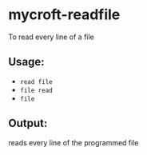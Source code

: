 # mycroft-readfile
To read every line of a file

## Usage:
* `read file`
* `file read`
* `file`

## Output:
  reads every line of the programmed file
